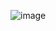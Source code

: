 ![image](https://user-images.githubusercontent.com/113178949/235629615-9698fd12-2e4a-4230-ad31-4bef19cef5e5.png)
